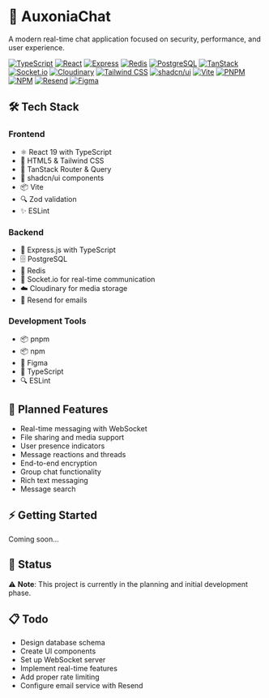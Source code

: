 # 🚀 AuxoniaChat
A modern real-time chat application focused on security, performance, and user experience.

[![TypeScript](https://img.shields.io/badge/TypeScript-007ACC?style=for-the-badge&logo=typescript&logoColor=white)](https://www.typescriptlang.org/)
[![React](https://img.shields.io/badge/React-20232A?style=for-the-badge&logo=react&logoColor=61DAFB)](https://reactjs.org/)
[![Express](https://img.shields.io/badge/Express-000000?style=for-the-badge&logo=express&logoColor=white)](https://expressjs.com/)
[![Redis](https://img.shields.io/badge/Redis-DC382D?style=for-the-badge&logo=redis&logoColor=white)](https://redis.io/)
[![PostgreSQL](https://img.shields.io/badge/PostgreSQL-316192?style=for-the-badge&logo=postgresql&logoColor=white)](https://www.postgresql.org/)
[![TanStack](https://img.shields.io/badge/TanStack-FF4154?style=for-the-badge&logo=reactquery&logoColor=white)](https://tanstack.com/)
[![Socket.io](https://img.shields.io/badge/Socket.io-010101?style=for-the-badge&logo=socket.io&logoColor=white)](https://socket.io/)
[![Cloudinary](https://img.shields.io/badge/Cloudinary-3448C5?style=for-the-badge&logo=cloudinary&logoColor=white)](https://cloudinary.com/)
[![Tailwind CSS](https://img.shields.io/badge/Tailwind_CSS-38B2AC?style=for-the-badge&logo=tailwind-css&logoColor=white)](https://tailwindcss.com)
[![shadcn/ui](https://img.shields.io/badge/shadcn/ui-000000?style=for-the-badge&logo=shadcnui&logoColor=white)](https://ui.shadcn.com/)
[![Vite](https://img.shields.io/badge/Vite-646CFF?style=for-the-badge&logo=vite&logoColor=white)](https://vitejs.dev)
[![PNPM](https://img.shields.io/badge/pnpm-F69220?style=for-the-badge&logo=pnpm&logoColor=white)](https://pnpm.io/)
[![NPM](https://img.shields.io/badge/NPM-CB3837?style=for-the-badge&logo=npm&logoColor=white)](https://www.npmjs.com/)
[![Resend](https://img.shields.io/badge/Resend-000000?style=for-the-badge&logo=resend&logoColor=white)](https://resend.com/)
[![Figma](https://img.shields.io/badge/Figma-F24E1E?style=for-the-badge&logo=figma&logoColor=white)](https://www.figma.com/)

## 🛠️ Tech Stack

### Frontend
- ⚛️ React 19 with TypeScript
- 🎨 HTML5 & Tailwind CSS
- 🚦 TanStack Router & Query
- 🧩 shadcn/ui components
- 📦 Vite
- 🔍 Zod validation
- ✨ ESLint

### Backend
- 🚀 Express.js with TypeScript
- 🗄️ PostgreSQL
- 🔄 Redis
- 🔌 Socket.io for real-time communication
- ☁️ Cloudinary for media storage
- 📧 Resend for emails

### Development Tools
- 📦 pnpm
- 📦 npm
- 🎨 Figma
- 🧪 TypeScript
- 🔍 ESLint

## 🎯 Planned Features
- Real-time messaging with WebSocket
- File sharing and media support
- User presence indicators
- Message reactions and threads
- End-to-end encryption
- Group chat functionality
- Rich text messaging
- Message search

## ⚡ Getting Started
Coming soon...

## 📝 Status
⚠️ **Note**: This project is currently in the planning and initial development phase.

## 📋 Todo
- Design database schema
- Create UI components
- Set up WebSocket server
- Implement real-time features
- Add proper rate limiting
- Configure email service with Resend